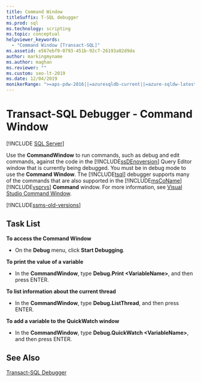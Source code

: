 ```yaml
---
title: Command Window
titleSuffix: T-SQL debugger
ms.prod: sql
ms.technology: scripting
ms.topic: conceptual
helpviewer_keywords: 
  - "Command Window [Transact-SQL]"
ms.assetid: e567ebf9-0793-451b-92c7-26193a02d9da
author: markingmyname
ms.author: maghan
ms.reviewer: ""
ms.custom: seo-lt-2019
ms.date: 12/04/2019
monikerRange: ">=aps-pdw-2016||=azuresqldb-current||=azure-sqldw-latest||>=sql-server-2016||=sqlallproducts-allversions||>=sql-server-linux-2017||=azuresqldb-mi-current"
---
```


# Transact-SQL Debugger - Command Window

 [!INCLUDE [SQL Server](../../includes/applies-to-version/sqlserver.md)]

Use the **CommandWindow** to run commands, such as debug and edit commands, against the code in the [!INCLUDE[ssDEnoversion](../../includes/ssdenoversion-md.md)] Query Editor window that is currently being debugged. You must be in debug mode to use the **Command Window**. The [!INCLUDE[tsql](../../includes/tsql-md.md)] debugger supports many of the commands that are also supported in the [!INCLUDE[msCoName](../../includes/msconame-md.md)] [!INCLUDE[vsprvs](../../includes/vsprvs-md.md)] **Command** window. For more information, see [Visual Studio Command Window](https://go.microsoft.com/fwlink/?LinkId=112007).  

[!INCLUDE[ssms-old-versions](../../includes/ssms-old-versions.md)]

## Task List

**To access the Command Window**

- On the **Debug** menu, click **Start Debugging**.

**To print the value of a variable**

- In the **CommandWindow**, type **Debug.Print \<VariableName>**, and then press ENTER.

**To list information about the current thread**

- In the **CommandWindow**, type **Debug.ListThread**, and then press ENTER.

**To add a variable to the QuickWatch window**

- In the **CommandWindow**, type **Debug.QuickWatch \<VariableName>**, and then press ENTER.

## See Also

[Transact-SQL Debugger](../../relational-databases/scripting/transact-sql-debugger.md)
